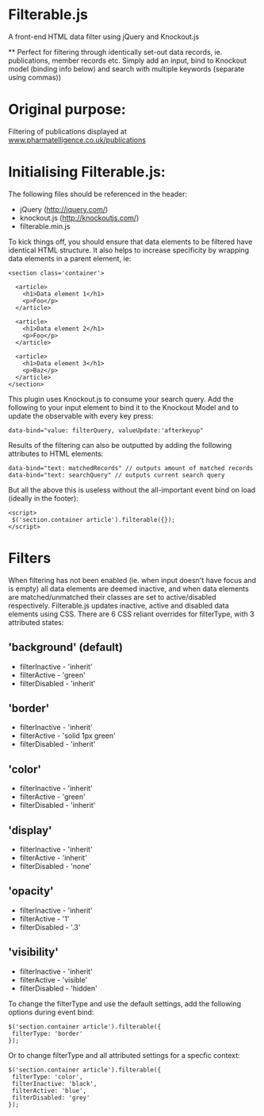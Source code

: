 # Filterable.js

A front-end HTML data filter using jQuery and Knockout.js

** Perfect for filtering through identically set-out data records, ie. publications, member records etc. Simply add an input, bind to Knockout model (binding info below) and search with multiple keywords (separate using commas))

# Original purpose:

Filtering of publications displayed at www.pharmatelligence.co.uk/publications

# Initialising Filterable.js:

The following files should be referenced in the header:
* jQuery (http://jquery.com/)
* knockout.js (http://knockoutjs.com/)
* filterable.min.js

To kick things off, you should ensure that data elements to be filtered have identical HTML structure. It also helps to increase specificity by wrapping data elements in a parent element, ie:

	<section class='container'>
	
	  <article>
	    <h1>Data element 1</h1>
	    <p>Foo</p>
	  </article>
	
	  <article>
	    <h1>Data element 2</h1>
	    <p>Foo</p>
	  </article>
	
	  <article>
	    <h1>Data element 3</h1>
	    <p>Baz</p>
	  </article>
	</section>

This plugin uses Knockout.js to consume your search query. Add the following to your input element to bind it to the Knockout Model and to update the observable with every key press:

	data-bind="value: filterQuery, valueUpdate:'afterkeyup"

Results of the filtering can also be outputted by adding the following attributes to HTML elements:

	data-bind="text: matchedRecords" // outputs amount of matched records
	data-bind="text: searchQuery" // outputs current search query

But all the above this is useless without the all-important event bind on load (ideally in the footer):

	<script>
     $('section.container article').filterable({});
	</script>

# Filters

When filtering has not been enabled (ie. when input doesn't have focus and is empty) all data elements are deemed inactive, and when data elements are matched/unmatched their classes are set to active/disabled respectively.
Filterable.js updates inactive, active and disabled data elements using CSS. There are 6 CSS reliant overrides for filterType, with 3 attributed states:

## 'background' (default)
* filterInactive - 'inherit'
* filterActive - 'green'
* filterDisabled - 'inherit'

## 'border'
* filterInactive - 'inherit'
* filterActive - 'solid 1px green'
* filterDisabled - 'inherit'

## 'color'
* filterInactive - 'inherit'
* filterActive - 'green'
* filterDisabled - 'inherit'

## 'display'
* filterInactive - 'inherit'
* filterActive - 'inherit'
* filterDisabled - 'none'

## 'opacity'
* filterInactive - 'inherit'
* filterActive - '1'
* filterDisabled - '.3'

## 'visibility'
* filterInactive - 'inherit'
* filterActive - 'visible'
* filterDisabled - 'hidden'

To change the filterType and use the default settings, add the following options during event bind:

	$('section.container article').filterable({
     filterType: 'border'
	});

Or to change filterType and all attributed settings for a specfic context:


	$('section.container article').filterable({
     filterType: 'color',
     filterInactive: 'black',
     filterActive: 'blue',
     filterDisabled: 'grey'
	});

